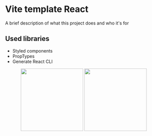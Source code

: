 # Vite template React

A brief description of what this project does and who it's for


## Used libraries

- Styled components
- PropTypes
- Generate React CLI
<p align="center">
  <img src="https://upload.wikimedia.org/wikipedia/commons/thumb/f/f1/Vitejs-logo.svg/1039px-Vitejs-logo.svg.png" width="200" ">
  <img src="https://upload.wikimedia.org/wikipedia/commons/thumb/a/a7/React-icon.svg/2300px-React-icon.svg.png" width="200" >
</p>
